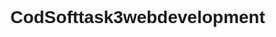 # CodSofttask3webdevelopment
<!DOCTYPE html>
<html lang="en">

<head>
    <meta charset="UTF-8">
    <meta name="viewport" content="width=device-width, initial-scale=1.0">
    <title>Basic Calculator</title>
    <style>
        body {
            font-family: 'Arial', sans-serif;
            display: flex;
            align-items: center;
            justify-content: center;
            height: 100vh;
            margin: 0;
        }

        #calculator {
            display: grid;
            grid-template-columns: repeat(4, 1fr);
            gap: 8px;
            max-width: 300px;
            margin: auto;
            padding: 16px;
            border: 1px solid #ccc;
            border-radius: 8px;
            box-shadow: 0 0 10px rgba(0, 0, 0, 0.1);
        }

        #display {
            grid-column: span 4;
            text-align: right;
            padding: 8px;
            font-size: 1.5em;
        }

        button {
            padding: 12px;
            font-size: 1em;
            cursor: pointer;
        }
    </style>
</head>

<body>

    <div id="calculator">
        <div id="display">0</div>
        <button onclick="clearDisplay()">C</button>
        <button onclick="appendInput('7')">7</button>
        <button onclick="appendInput('8')">8</button>
        <button onclick="appendInput('9')">9</button>
        <button onclick="appendInput('/')">/</button>
        <button onclick="appendInput('4')">4</button>
        <button onclick="appendInput('5')">5</button>
        <button onclick="appendInput('6')">6</button>
        <button onclick="appendInput('*')">*</button>
        <button onclick="appendInput('1')">1</button>
        <button onclick="appendInput('2')">2</button>
        <button onclick="appendInput('3')">3</button>
        <button onclick="appendInput('-')">-</button>
        <button onclick="appendInput('0')">0</button>
        <button onclick="appendInput('.')">.</button>
        <button onclick="calculate()">=</button>
        <button onclick="appendInput('+')">+</button>
    </div>

    <script>
        let display = document.getElementById("display");
        let currentInput = "";

        function clearDisplay() {
            currentInput = "";
            updateDisplay();
        }

        function appendInput(value) {
            currentInput += value;
            updateDisplay();
        }

        function updateDisplay() {
            display.textContent = currentInput || "0";
        }

        function calculate() {
            try {
                currentInput = eval(currentInput).toString();
                updateDisplay();
            } catch (error) {
                currentInput = "Error";
                updateDisplay();
            }
        }
    </script>

</body>

</html>
